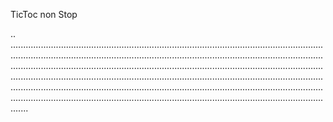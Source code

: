 TicToc non Stop

..
...............................................................................................................................................................................................................................................................................................................................................................................................................................................................................................................................................................................................................................................................................................................................................................................